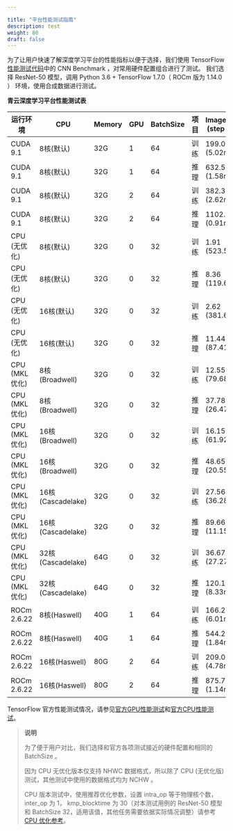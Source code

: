 ```yaml
---

title: "平台性能测试指南"
description: test
weight: 80
draft: false
---
```


为了让用户快速了解深度学习平台的性能指标以便于选择，我们使用 TensorFlow [性能测试代码](https://github.com/tensorflow/benchmarks)中的 CNN Benchmark ，对常用硬件配置组合进行了测试。
我们选择 ResNet-50 模型，调用 Python 3.6 + TensorFlow 1.7.0（ ROCm 版为 1.14.0 ） 环境，使用合成数据进行测试。

**青云深度学习平台性能测试表**

| 运行环境      | CPU               | Memory | GPU  | BatchSize | 项目 | Images/Sec (step time) |
| ------------- | ----------------- | ------ | ---- | --------- | ---- | ---------------------- |
| CUDA 9.1      | 8核(默认)         | 32G    | 1    | 64        | 训练 | 199.09 (5.02ms)        |
| CUDA 9.1      | 8核(默认)         | 32G    | 1    | 64        | 推理 | 632.51 (1.58ms)        |
| CUDA 9.1      | 8核(默认)         | 32G    | 2    | 64        | 训练 | 382.38 (2.62ms)        |
| CUDA 9.1      | 8核(默认)         | 32G    | 2    | 64        | 推理 | 1102.66 (0.91ms)       |
| CPU (无优化)  | 8核(默认)         | 32G    | 0    | 32        | 训练 | 1.91 (523.56ms)        |
| CPU (无优化)  | 8核(默认)         | 32G    | 0    | 32        | 推理 | 8.36 (119.62ms)        |
| CPU (无优化)  | 16核(默认)        | 32G    | 0    | 32        | 训练 | 2.62 (381.68ms)        |
| CPU (无优化)  | 16核(默认)        | 32G    | 0    | 32        | 推理 | 11.44 (87.41ms)        |
| CPU (MKL优化) | 8核(Broadwell)    | 32G    | 0    | 32        | 训练 | 12.55 (79.68ms)        |
| CPU (MKL优化) | 8核(Broadwell)    | 32G    | 0    | 32        | 推理 | 37.78 (26.47ms)        |
| CPU (MKL优化) | 16核(Broadwell)   | 32G    | 0    | 32        | 训练 | 16.15 (61.92ms)        |
| CPU (MKL优化) | 16核(Broadwell)   | 32G    | 0    | 32        | 推理 | 48.65 (20.55ms)        |
| CPU (MKL优化) | 16核(Cascadelake) | 32G    | 0    | 32        | 训练 | 27.56 (36.28ms)        |
| CPU (MKL优化) | 16核(Cascadelake) | 32G    | 0    | 32        | 推理 | 89.66 (11.15ms)        |
| CPU (MKL优化) | 32核(Cascadelake) | 64G    | 0    | 32        | 训练 | 36.67 (27.27ms)        |
| CPU (MKL优化) | 32核(Cascadelake) | 64G    | 0    | 32        | 推理 | 120.11 (8.33ms)        |
| ROCm 2.6.22   | 8核(Haswell)      | 40G    | 1    | 64        | 训练 | 166.28 (6.01ms)        |
| ROCm 2.6.22   | 8核(Haswell)      | 40G    | 1    | 64        | 推理 | 544.22 (1.84ms)        |
| ROCm 2.6.22   | 16核(Haswell)     | 80G    | 2    | 64        | 训练 | 209.07 (4.78ms)        |
| ROCm 2.6.22   | 16核(Haswell)     | 80G    | 2    | 64        | 推理 | 875.74 (1.14ms)        |

TensorFlow 官方性能测试情况，请参见[官方GPU性能测试](https://www.tensorflow.org/performance/benchmarks)和[官方CPU性能测试](https://www.tensorflow.org/performance/performance_guide#optimizing_for_cpu)。

> **说明**
>
> 为了便于用户对比，我们选择和官方各项测试接近的硬件配置和相同的 BatchSize 。
>
> 因为 CPU 无优化版本仅支持 NHWC 数据格式，所以除了 CPU (无优化版)测试，其他测试中使用的数据格式均为 NCHW 。
>
> CPU 版本测试中，使用推荐优化参数，设置 intra_op 等于物理核个数， inter_op 为 1， kmp_blocktime 为 30（对本测试用例的 ResNet-50 模型和 BatchSize 32，适用该值，其他任务需要依据实际情况调整）请参考[CPU 优化参考](https://www.tensorflow.org/performance/performance_guide#optimizing_for_cpu)。


## 
